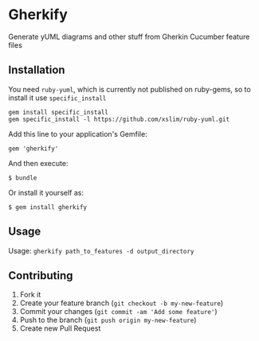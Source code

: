 # Gherkify

Generate yUML diagrams and other stuff from Gherkin Cucumber feature files

## Installation

You need `ruby-yuml`, which is currently not published on ruby-gems, so to install it use  `specific_install`

    gem install specific_install
    gem specific_install -l https://github.com/xslim/ruby-yuml.git

Add this line to your application's Gemfile:

    gem 'gherkify'

And then execute:

    $ bundle

Or install it yourself as:

    $ gem install gherkify

## Usage

Usage: `gherkify path_to_features -d output_directory`

## Contributing

1. Fork it
2. Create your feature branch (`git checkout -b my-new-feature`)
3. Commit your changes (`git commit -am 'Add some feature'`)
4. Push to the branch (`git push origin my-new-feature`)
5. Create new Pull Request

